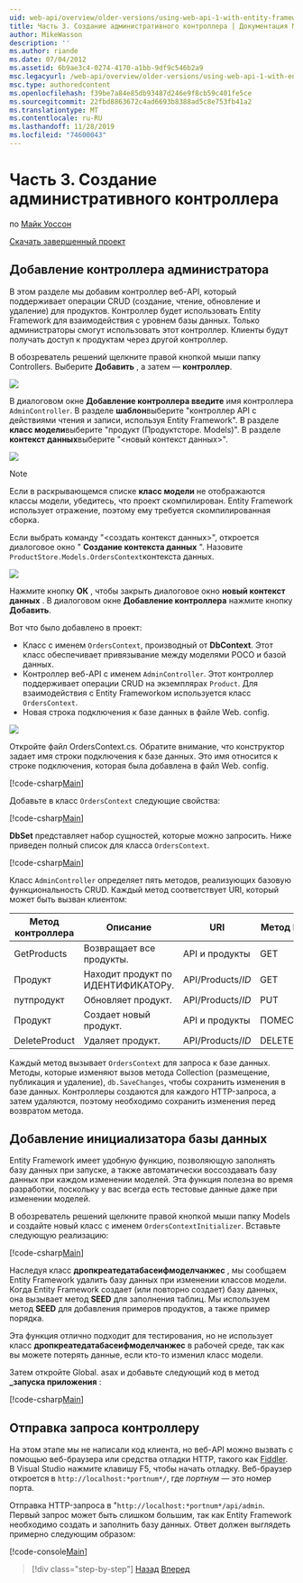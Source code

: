 ```yaml
---
uid: web-api/overview/older-versions/using-web-api-1-with-entity-framework-5/using-web-api-with-entity-framework-part-3
title: Часть 3. Создание административного контроллера | Документация Майкрософт
author: MikeWasson
description: ''
ms.author: riande
ms.date: 07/04/2012
ms.assetid: 6b9ae3c4-0274-4170-a1bb-9df9c546b2a9
msc.legacyurl: /web-api/overview/older-versions/using-web-api-1-with-entity-framework-5/using-web-api-with-entity-framework-part-3
msc.type: authoredcontent
ms.openlocfilehash: f39be7a84e85db93487d246e9f8cb59c401fe5ce
ms.sourcegitcommit: 22fbd8863672c4ad6693b8388ad5c8e753fb41a2
ms.translationtype: MT
ms.contentlocale: ru-RU
ms.lasthandoff: 11/28/2019
ms.locfileid: "74600043"
---
```

# <a name="part-3-creating-an-admin-controller"></a>Часть 3. Создание административного контроллера

по [Майк Уоссон](https://github.com/MikeWasson)

[Скачать завершенный проект](https://code.msdn.microsoft.com/ASP-NET-Web-API-with-afa30545)

## <a name="add-an-admin-controller"></a>Добавление контроллера администратора

В этом разделе мы добавим контроллер веб-API, который поддерживает операции CRUD (создание, чтение, обновление и удаление) для продуктов. Контроллер будет использовать Entity Framework для взаимодействия с уровнем базы данных. Только администраторы смогут использовать этот контроллер. Клиенты будут получать доступ к продуктам через другой контроллер.

В обозреватель решений щелкните правой кнопкой мыши папку Controllers. Выберите **Добавить** , а затем — **контроллер**.

![](using-web-api-with-entity-framework-part-3/_static/image1.png)

В диалоговом окне **Добавление контроллера введите** имя контроллера `AdminController`. В разделе **шаблон**выберите &quot;контроллер API с действиями чтения и записи, используя Entity Framework&quot;. В разделе **класс модели**выберите "продукт (Продуктсторе. Models)". В разделе **контекст данных**выберите "&lt;новый контекст данных&gt;".

![](using-web-api-with-entity-framework-part-3/_static/image2.png)

> [!NOTE]
> Если в раскрывающемся списке **класс модели** не отображаются классы модели, убедитесь, что проект скомпилирован. Entity Framework использует отражение, поэтому ему требуется скомпилированная сборка.

Если выбрать команду "&lt;создать контекст данных&gt;", откроется диалоговое окно " **Создание контекста данных** ". Назовите `ProductStore.Models.OrdersContext`контекста данных.

![](using-web-api-with-entity-framework-part-3/_static/image3.png)

Нажмите кнопку **ОК** , чтобы закрыть диалоговое окно **новый контекст данных** . В диалоговом окне **Добавление контроллера** нажмите кнопку **Добавить**.

Вот что было добавлено в проект:

- Класс с именем `OrdersContext`, производный от **DbContext**. Этот класс обеспечивает привязывание между моделями POCO и базой данных.
- Контроллер веб-API с именем `AdminController`. Этот контроллер поддерживает операции CRUD на экземплярах `Product`. Для взаимодействия с Entity Frameworkом используется класс `OrdersContext`.
- Новая строка подключения к базе данных в файле Web. config.

![](using-web-api-with-entity-framework-part-3/_static/image4.png)

Откройте файл OrdersContext.cs. Обратите внимание, что конструктор задает имя строки подключения к базе данных. Это имя относится к строке подключения, которая была добавлена в файл Web. config.

[!code-csharp[Main](using-web-api-with-entity-framework-part-3/samples/sample1.cs)]

Добавьте в класс `OrdersContext` следующие свойства:

[!code-csharp[Main](using-web-api-with-entity-framework-part-3/samples/sample2.cs)]

**DbSet** представляет набор сущностей, которые можно запросить. Ниже приведен полный список для класса `OrdersContext`.

[!code-csharp[Main](using-web-api-with-entity-framework-part-3/samples/sample3.cs)]

Класс `AdminController` определяет пять методов, реализующих базовую функциональность CRUD. Каждый метод соответствует URI, который может быть вызван клиентом:

| Метод контроллера | Описание | URI | Метод HTTP |
| --- | --- | --- | --- |
| GetProducts | Возвращает все продукты. | API и продукты | GET |
| Продукт | Находит продукт по ИДЕНТИФИКАТОРу. | API/Products/*ID* | GET |
| путпродукт | Обновляет продукт. | API/Products/*ID* | PUT |
| Продукт | Создает новый продукт. | API и продукты | ПОМЕСТИТЬ |
| DeleteProduct | Удаляет продукт. | API/Products/*ID* | DELETE |

Каждый метод вызывает `OrdersContext` для запроса к базе данных. Методы, которые изменяют вызов метода Collection (размещение, публикация и удаление), `db.SaveChanges`, чтобы сохранить изменения в базе данных. Контроллеры создаются для каждого HTTP-запроса, а затем удаляются, поэтому необходимо сохранить изменения перед возвратом метода.

## <a name="add-a-database-initializer"></a>Добавление инициализатора базы данных

Entity Framework имеет удобную функцию, позволяющую заполнять базу данных при запуске, а также автоматически воссоздавать базу данных при каждом изменении моделей. Эта функция полезна во время разработки, поскольку у вас всегда есть тестовые данные даже при изменении моделей.

В обозреватель решений щелкните правой кнопкой мыши папку Models и создайте новый класс с именем `OrdersContextInitializer`. Вставьте следующую реализацию:

[!code-csharp[Main](using-web-api-with-entity-framework-part-3/samples/sample4.cs)]

Наследуя класс **дропкреатедатабасеифмоделчанжес** , мы сообщаем Entity Framework удалить базу данных при изменении классов модели. Когда Entity Framework создает (или повторно создает) базу данных, она вызывает метод **SEED** для заполнения таблиц. Мы используем метод **SEED** для добавления примеров продуктов, а также пример порядка.

Эта функция отлично подходит для тестирования, но не использует класс **дропкреатедатабасеифмоделчанжес** в рабочей среде, так как вы можете потерять данные, если кто-то изменил класс модели.

Затем откройте Global. asax и добавьте следующий код в метод **\_запуска приложения** :

[!code-csharp[Main](using-web-api-with-entity-framework-part-3/samples/sample5.cs)]

## <a name="send-a-request-to-the-controller"></a>Отправка запроса контроллеру

На этом этапе мы не написали код клиента, но веб-API можно вызвать с помощью веб-браузера или средства отладки HTTP, такого как [Fiddler](http://www.fiddler2.com/fiddler2/). В Visual Studio нажмите клавишу F5, чтобы начать отладку. Веб-браузер откроется в `http://localhost:*portnum*/`, где *портнум* — это номер порта.

Отправка HTTP-запроса в "`http://localhost:*portnum*/api/admin`. Первый запрос может быть слишком большим, так как Entity Framework необходимо создать и заполнить базу данных. Ответ должен выглядеть примерно следующим образом:

[!code-console[Main](using-web-api-with-entity-framework-part-3/samples/sample6.cmd)]

> [!div class="step-by-step"]
> [Назад](using-web-api-with-entity-framework-part-2.md)
> [Вперед](using-web-api-with-entity-framework-part-4.md)
